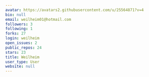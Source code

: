 ```yaml
---
avatar: https://avatars2.githubusercontent.com/u/25564871?v=4
bio: null
email: weilheim01@hotmail.com
followers: 3
following: 1
forks: 27
login: weilheim
open_issues: 2
public_repos: 24
stars: 23
title: Weilheim
user_type: User
website: null
---
```

